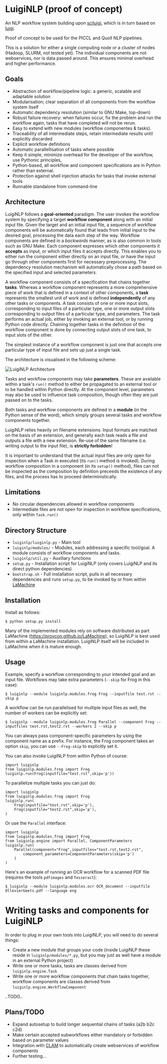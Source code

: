 LuigiNLP (proof of concept)
================================

An NLP workflow system building upon
[sciluigi](https://github.com/pharmbio/sciluigi), which is in turn based on
[luigi](https://github.com/spotify/luigi).

Proof of concept to be used for the PICCL and Quoll NLP pipelines.

This is a solution for either a single computing node or a cluster of nodes
(Hadoop, SLURM, not tested yet). The individual components are not webservices,
nor is data passed around. This ensures minimal overhead and higher performance.

Goals
---------

 * Abstraction of workflow/pipeline logic: a generic, scalable and adaptable solution
 * Modularisation; clear separation of all components from the workflow system itself
 * Automatic dependency resolution (similar to GNU Make, top-down)
 * Robust failure recovery: when failures occur, fix the problem and run the workflow again, tasks that have completed will not be rerun.
 * Easy to extend with new modules (workflow componentes & tasks).
 * Traceability of all intermediate steps, retain intermediate results until explicitly discarded
 * Explicit workflow definitions 
 * Automatic parallellisation of tasks where possible
 * Keep it simple, minimize overhead for the developer of the workflow, use Pythonic principles,
 * Python-based, all workflow and component specifications are in Python rather than external.
 * Protection against shell injection attacks for tasks that invoke external tools
 * Runnable standalone from command-line 

Architecture
----------------

LuigiNLP follows a **goal-oriented** paradigm. The user invokes the workflow
system by specifying a target **workflow component** along with an initial
input file. Given the target and an initial input file, a sequence of workflow
components will be automatically found that leads from initial input to the
desired goal, processing the data each step of the way. Workflow components are
defined in a *backwards* manner, as is also common in tools such as GNU Make.
Each component expresses which other components it **accepts** as input, or
which input files it accepts directly. This enables you to either run the
component either directly on an input file, or have the input go through other
components first for necessary preprocessing. The dependency resolution
mechanism will automatically chose a path based on the specified input and
selected parameters.

A workflow component consists of a specification that chains together
**tasks**. Whereas a workflow component represents a more comprehensive piece
of work that is defined in a context of other components, a **task** represents
the smallest unit of work and is defined **independently** of any other tasks
or components.  A task consists of one or more input slots, corresponding to
input files of a particular type, one or more output slots corresponding to
output files of a particular type, and parameters. The task performs an actual
job, either by invoking an external tool, or by running Python code directly.
Chaining together tasks in the definition of the workflow component is done by
connecting output slots of one task, to input slots of the other. 

The simplest instance of a workflow component is just one that accepts one
particular type of input file and sets up just a single task. 

The architecture is visualised in the following scheme:

![LuigiNLP Architecture](https://raw.githubusercontent.com/LanguageMachines/LuigiNLP/master/architecture.png)

Tasks and workflow components may take **parameters**. These are available
within a task's ``run()`` method to either be propagated to an external tool
or to be handled within Python directly. At the component level, parameters may also be used to influence
task composition, though often they are just passed on to the tasks. 

Both tasks and workflow components are defined in a **module** (in the Python
sense of the word), which simply groups several tasks and workflow components together.

LuigiNLP relies heavily on filename extensions. Input formats are matched on
the basis of an extension, and generally each task reads a file and outputs
a file with a new extension. Re-use of the same filename (i.e. writing output to the
input file), is **strictly forbidden**! 

It is important to understand that the actual input files are only open for
inspection when a Task in executed (its ``run()`` method is invoked).  During
workflow composition in a component (in its ``setup()`` method),  files can not
be inspected as the composition by definition preceeds the existence of any
files, and the process has to proceed deterministically.

Limitations
------------

* No circular dependencies allowed in workflow components
* Intermediate files are not open for inspection in workflow specifications, only within ``Task.run()``

Directory Structure
---------------------

 * ``luiginlp/luiginlp.py`` - Main tool
 * ``luiginlp/modules/`` - Modules, each addressing a specific tool/goal. A module
   consists of workflow components and tasks.
 * ``luiginlp/util.py`` - Auxiliary functions
 * ``setup.py`` - Installation script for LuigiNLP (only covers LuigiNLP and its direct python dependencies)
 * ``bootstrap.sh`` - Full installation script, pulls in all necessary dependencies and runs ``setup.py``, to be invoked by or from within [LaMachine](https://github.com/proycon/LaMachine)

Installation
---------------

Install as follows:

    $ python setup.py install

Many of the implemented modules rely on software distributed as part LaMachine
(https://proycon.github.io/LaMachine), so LuigiNLP is best used from within a
LaMachine installation. LuigiNLP itself will be included in LaMachine when it
is mature enough.

Usage
---------

Example, specify a workflow corresponding to your intended goal and an input file. Workflows may take extra parameters (``--skip`` for Frog in this case):

    $ luiginlp --module luiginlp.modules.frog Frog --inputfile test.rst --skip p

A workflow can be run parallelised for multiple input files as well, the number
of workers can be explicitly set:

    $ luiginlp --module luiginlp.modules.frog Parallel --component Frog --inputfiles test.rst,test2.rst --workers 2 --skip p

You can always pass component-specific parameters by using the component name
as a prefix. For instance, the Frog component takes an option ``skip``, you can
use ``--Frog-skip`` to explicitly set it.

You can also invoke LuigiNLP from within Python of course:

    import luiginlp
    from luiginlp.modules.frog import Frog
    luiginlp.run(Frog(inputfile="test.rst",skip='p'))

To parallelize multiple tasks you can just do:

    import luiginlp
    from luiginlp.modules.frog import Frog
    luiginlp.run(
        Frog(inputfile="test.rst",skip='p'),
        Frog(inputfile="test2.rst",skip='p'),
    )
        

Or use the ``Parallel`` interface:

    import luiginlp
    from luiginlp.modules.frog import Frog
    from luiginlp.engine import Parallel, ComponentParameters
    luiginlp.run(
        Parallel(component="Frog",inputfiles="test.rst,test2.rst",
            component_parameters=ComponentParameters(skip='p')
        )
    )


Here's an example of running an OCR workflow for a scanned PDF file (requires the tools ``pdfimages`` and
``Tesseract``):

    $ luiginlp --module luiginlp.modules.ocr OCR_document --inputfile OllevierGeets.pdf --language eng

Writing tasks and components for LuigiNLP
=============================================

In order to plug in your own tools into LuigiNLP, you will need to do
several things:

* Create a new module that groups your code (inside LuigiNLP these reside in ``luiginlp/modules/*.py``, but you may just as well have a module in an external Python project)
* Write one or more tasks, tasks are classes derived from ``luiginlp.engine.Task``
* Write one or more workflow components that chain tasks together, workflow components are classes derived from ``luiginlp.engine.WorkflowComponent``

..TODO..

Plans/TODO
-------------

* Expand autosetup to build longer sequential chains of tasks (a2b b2c c2d)
* Make certain accepted subworkflows either mandatory or forbidden based on parameter values
* Integration with [CLAM](https://github.com/proycon/clam) to automatically
  create webservices of workflow components
* Further testing...
